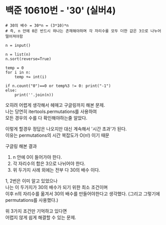 # 백준 10610번 - '30' (실버4)

```
# 30의 배수 = 30*n = (3*10)*n
# 즉, n 안에 0은 반드시 하나는 존재해야하며 각 자리수를 모두 더한 값은 3으로 나누어 떨어져야함

n = input()

n = list(n)
n.sort(reverse=True)

temp = 0
for i in n:
    temp += int(i)

if n.count("0")==0 or temp%3 != 0: print("-1")
else:
    print(''.join(n))
```

오히려 어렵게 생각해서 헤매고 구글링까지 해본 문제.  
나는 당연히 itertools.permutations를 사용하여  
모든 경우의 수를 다 확인해야하는줄 알았다.  


이렇게 할경우 정답은 나오지만 대신 계속해서 '시간 초과'가 된다.  
이유는 permutations의 시간 복잡도가 O(n!) 이기 때문  

구글링 해본 결과  
1. n 안에 0이 들어가야 한다.
2. 각 자리수의 합은 3으로 나뉘어야 한다.
3. 위 두가지 사례 외에는 전부 다 30의 배수 이다.

1, 2번은 이미 알고 있었으나  
나는 이 두가지가 30의 배수가 되기 위한 최소 조건이며  
이후 n의 자리수를 옮겨서 30의 배수를 만들어야한다고 생각했다. (그리고 그렇기에 permutations를 사용했다.)  

위 3가지 조건만 기억하고 있다면  
어렵지 않게 쉽게 해결할 수 있는 문제.

